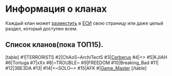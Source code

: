 # Информация о кланах
Каждый клан может [разместить](/sys/about/join) в [ЕСИ](/sys) свою страницу или даже целый раздел, который доступен всем.
## Список кланов(пока ТОП15).
[table]
#1|TERRORISTS
#2|ChAoS~ArchiTectS
#3|[Cerberus](/sys/clan/13)
#4|<<STORM>>
#5|KJIAH
#6|Tortuga
#7|xXx
#8|~TROUBLE~
#9|FREEDOM
#10|Breaking_Bad
#11|<MIR>
#12|3BE3DA
#13|<ENIGMA>
#14|<~SOLO~>
#15|AFK
#|[Game_Master](/sys/clan/25)
[/table]